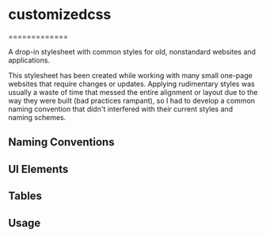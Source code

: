 <h1>customizedcss</h1>
=============

<p>A drop-in stylesheet with common styles for old, nonstandard websites and applications.</p>

<p>This stylesheet has been created while working with many small one-page websites that require changes or updates. Applying rudimentary styles was usually a waste of time that messed the entire alignment or layout due to the way they were built (bad practices rampant), so I had to develop a common naming convention that didn't interfered with their current styles and naming schemes.</p>

<h2>Naming Conventions</h2>

<p></p>

<h2>UI Elements</h2>
<p></p>

<h2>Tables</h2>
<p></p>

<h2>Usage</h2>
<p></p>
